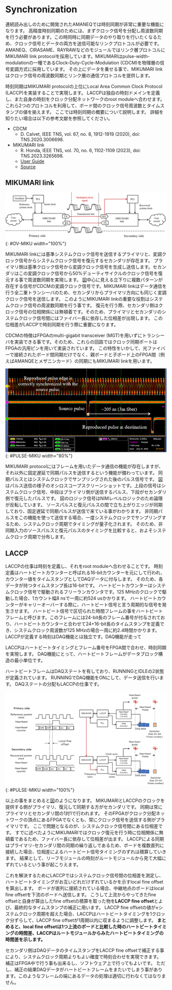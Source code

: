 # Synchronization

連続読み出しのために開発されたAMANEQでは時刻同期が非常に重要な機能になります。
高精度時刻同期のためには、まずクロック信号を分配し周波数同期を行う必要があります。この時同時に同期データのやり取りを行いたくなるため、クロック信号とデータの両方を送信可能なリンクプロトコルが必要です。
AMANEQ、CIRASAME、RAYRAWなどのモジュールではリンク層プロトコルにMIKUMARI link protocolを採用しています。MIKUMARIはpulse-width-modulationの一種であるClock-Duty-Cycle-Modulation (CDCM)を物理層の信号変調方式に採用しています。
その上にデータを乗せる事で、MIKUMARI linkはクロック信号の周波数同期とリンク層の通信プロトコルを提供します。

時刻同期はMIKUMARI protocolの上位にLocal Area Common Clock Protocol (LACCP)を実装することで実現します。
LACCPは独自の時刻ドメインを定義し、また自身の時刻をクロック分配ネットワークのroot moduleへ合わせます。
これら2つのプロトコルを利用して、ボード間のクロック信号周波数とタイムスタンプの値を揃えます。
ここでは時刻同期の概要について説明します。
詳細を知りたい場合は以下の参考文献を参照してください。

- CDCM
    - D. Calvet, IEEE TNS, vol. 67, no. 8, 1912-1919 (2020), doi: TNS.2020.3006698.
- MIKUMARI link
    - R. Honda, IEEE TNS, vol. 70, no. 6, 1102-1109 (2023), doi: TNS.2023.3265698.
    - [User Guide](https://ryotarohonda.github.io/ug-mikumari/)
    - [Source](https://github.com/RyotaroHonda/mikumari)

## MIKUMARI link

![OV-MIKU](overview-mikumari.png "Simplified block diagram of MIKUMARI link"){: #OV-MIKU width="100%"}

MIKUMARI linkには基準システムクロック信号を送信するプライマリと、変調クロック信号からシステムクロック信号を復元するセカンダリが存在ます。
プライマリ側は基準クロック信号から変調クロック信号を生成し送信します。セカンダリはこの変調クロック信号から50%デューティサイクルのクロック信号を復元する事で周波数同期を実現します。
[図](#OV-MIKU)中心に見える立下りに複数パターンが存在する信号がCDCMの変調クロック信号です。MIKUMARI linkはデータ通信を行う全二重トランシーバのため、セカンダリからプライマリ方向にも同じく変調クロック信号を送信します。
このようにMIKUMARI linkの重要な役割はシステムクロック信号の周波数同期を行う事です。
復元を行う際、セカンダリ側はクロック信号の位相関係には無頓着です。そのため、プライマリとセカンダリのシステムクロック信号間にはファイバー長に依存した位相差が出現します。
この位相差がLACCPで時刻同期を行う際に重要になります。

CDCMの特徴はFPGAのmulti-gigabit transceiver (MGT)を用いずにトランシーバを実装できる事です。そのため、これらの回路ではクロック同期ポートはFPGAの汎用ピンを用いて実装されています。
この特性をいかして、光ファイバーで接続されたボード間同期だけでなく、親ボードと子ボード上のFPGA間（例えばAMANQEとメザニンカード）の同期にもMIKUMARI linkを用います。

![PULSE-MIKU](pulse-transfer.png "Demonstration of pulse transfer by the MIKUMARI protocol"){: #PULSE-MIKU width="80%"}

MIKUMARI protocolにはフレームを用いたデータ通信の機能が存在しますが、それ以外に固定遅延で同期パルスを送信するという機能が備わっています。
同期パルスとはシステムクロックでサンプリングされた後のパルス信号です。
[図](#PULSE-MIKU)はパルス送信の様子のオシロスコープスクリーンショットです。上段の信号はシステムクロック信号、中段はプライマリ側が送信するパルス、下段がセカンダリ側で復元したパルスです。
図のロジック信号はNIMレベルロジックのため論理が反転しています。
ソースパルスと復元パルスの間で立ち上がりエッジが同期しており、固定遅延で同期パルスが送信で来ている事がわかります。
非同期パルスをこの機能を使って送信する場合、一度システムクロックでサンプリングするため、システムクロック周期でタイミングが量子化されます。
そのため、非同期入力のソースパルスと復元パルスのタイミングを比較すると、およそシステムクロック周期で分布します。

## LACCP

LACCPの仕事は時刻を定義し、それをroot moduleへ合わせることです。
時刻定義はハートビートカウンターと呼ばれる16-bitカウンターを元にして行われ、カウンター値をタイムスタンプとしてDAQデータに付与します。
そのため、各データが持つタイムスタンプ長は16-bitです。
ハートビートカウンターはシステムクロック信号で駆動されるフリーランカウンタです。125 MHzのクロックで駆動した場合、1カウント幅8 nsで一周に約524 usかかります。
ハートビートカウンターがキャリーオーバーする際に、ハートビート信号と言う周期的な信号を発生させます。
ハートビート信号で区切られた時間フレームの事をハートビートフレームと呼びます。このフレームには24-bit長のフレーム番号が付与されており、ハートビートカウンターと合わせて24+16-bit長のタイムスタンプを定義でき、システムクロック周波数が125 MHzの場合一周に約2.4時間かかります。
LACCPが定義する時刻はDAQ機能とは独立です。DAQ機能が走って

LACCPはハートビートタイミングとフレーム番号をFPGA間で合わせ、時刻同期を実現します。
DAQ機能にとって、ハートビートフレームがデータブロック構造の最小単位です。
<!--
 ハートビート信号のタイミングで、デリミタデータという特殊データがDAQデータの間に挿入されます。
デリミタデータは24-bit長のフレーム番号や、そのフレームのステータスサマリーなどを持っています。
-->
ハートビートフレームはDAQステートを有しており、RUNNINGとIDLEの2状態が定義されています。
RUNNINGでDAQ機能をONにして、データ送信を行います。
DAQステートの分配もLACCPの仕事です。

![SYNC-SCHEME](sync-scheme.png "Synchronization scheme of LACCP."){: #PULSE-MIKU width="100%"}

以上の事をまとめると[図](#PULSE-MIKU)のようになります。
MIKUMARIとLACCPのクロックを提供する側がプライマリ、復元して同期する方がセカンダリです。
同期は常にプライマリとセカンダリ間の1対1で行われます。
そのFPGAがクロック分配ネットワークの頂点にあるFPGAでなくとも、常にクロック信号を送信する側がプライマリです。
ここで問題となるのが、システムクロック信号間にある位相差です。
すでに述べたようにMIKUMARIではクロック復元を行う時に位相関係に無頓着であるため、ファイバー長に依存して位相差が出ます。
LACCPによる同期はプライマリ-セカンダリ間の同期の繰り返しであるため、ボードを複数直列に接続した場合、位相差によるハートビート信号タイミングのずれは積算していきます。
結果として、リーフモジュールの時刻がルートモジュールから見て大幅にずれているという事が起こりえます。

これを解決するためにLACCPではシステムクロック信号間の位相差を測定し、ハートビートタイミングがお互いどれだけずれているかを示すlocal fine offsetを算出します。
ボードが直列に接続されている場合、中継地点のボードはlocal fine offsetを下流のボードへ送信します。
こうして上流からやってきたfine offsetと自身が算出したfine offsetの積算を取った物を**LACCP fine offset**とよび、最終的なタイムスタンプの補正に用います。
LACCP fine offsetの値が±システムクロック周期を超えた場合、LACCPはハートビートタイミングを1クロック分ずらして、LACCP fine offsetが1周期以内に収まるように調整します。
**まとめると、local fine offsetは1つ上流のボードと比較した時のハートビートタイミングの時間差、LACCPはルートモジュールからみたハートビートタイミングの時間差を示します。**

セカンダリ側はDAQデータのタイムスタンプをLACCP fine offsetで補正する事により、システムクロック周期よりもよい確度で時刻合わせを実現できます。
補正はFPGA中で行う事も出来るし、ソフトウェア上で行ってもよいです。
ただし、補正の結果DAQデータがハートビートフレームをまたいでしまう事があります。このようなフレームの端にあるデータの処理は適切に行わなくてはなりません。
